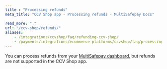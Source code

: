 ```yaml
---
title : "Processing refunds"
meta_title: "CCV Shop app - Processing refunds - MultiSafepay Docs"

read_more: "."
url: "/ccv-shop/refunds/"
aliases: 
    - /integrations/ccvshop/faq/refunding-ccv-shop/
    - /payments/integrations/ecommerce-platforms/ccvshop/faq/processing-refunds/
---
```


You can process refunds from your [MultiSafepay dashboard](https://merchant.multisafepay.com), but refunds are not supported in the CCV Shop app.
